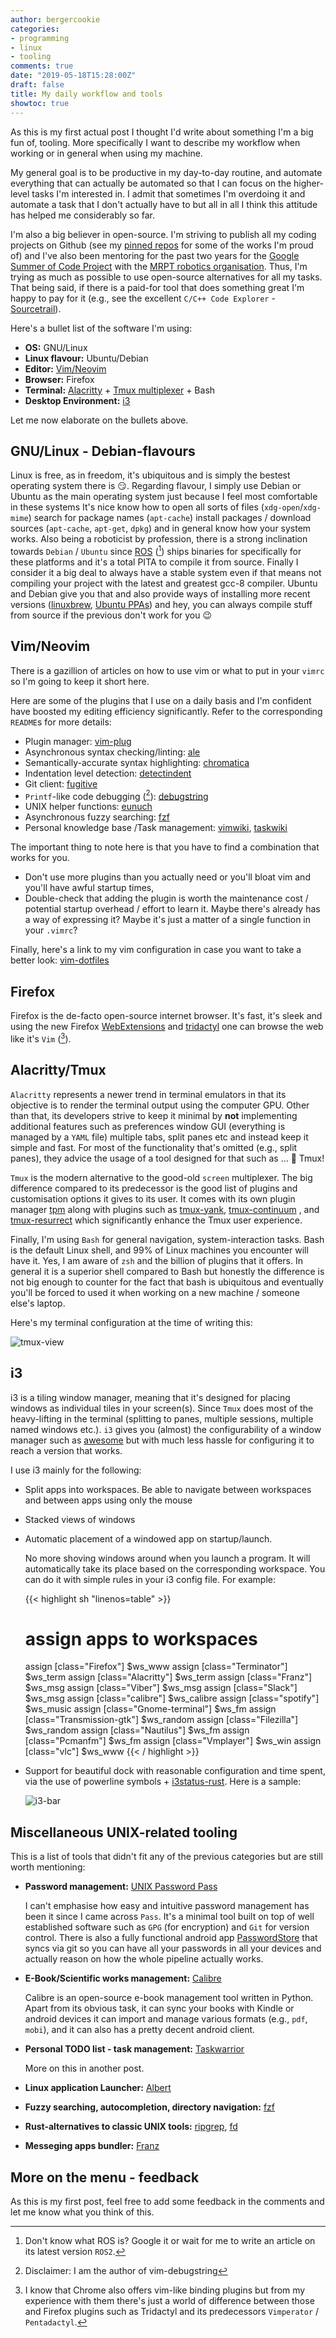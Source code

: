 ```yaml
---
author: bergercookie
categories:
- programming
- linux
- tooling
comments: true
date: "2019-05-18T15:28:00Z"
draft: false
title: My daily workflow and tools
showtoc: true
---
```


As this is my first actual post I thought I'd write about something I'm a big
fun of, tooling. More specifically I want to describe my workflow when working
or in general when using my machine.

My general goal is to be productive in my day-to-day routine, and automate
everything that can actually be automated so that I can focus on the
higher-level tasks I'm interested in. I admit that sometimes I'm overdoing it
and automate a task that I don't actually have to but all in all I think this
attitude has helped me considerably so far.

I'm also a big believer in open-source. I'm striving to publish all my coding
projects on Github (see my [pinned repos](https://github.com/bergercookie) for
some of the works I'm proud of) and I've also been mentoring for the past two
years for the [Google Summer of Code Project](https://summerofcode.withgoogle.com/) with the [MRPT robotics
organisation](https://mrpt.org). Thus, I'm trying as much as possible to use
open-source alternatives for all my tasks. That being said, if there is a
paid-for tool that does something great I'm happy to pay for it (e.g., see the
excellent `C/C++ Code Explorer` - [Sourcetrail](https://www.sourcetrail.com/)).

Here's a bullet list of the software I'm using:

- **OS:** GNU/Linux
- **Linux flavour:** Ubuntu/Debian
- **Editor:** [Vim/Neovim](https://github.com/neovim/neovim)
- **Browser:** Firefox
- **Terminal:** [Alacritty](https://github.com/jwilm/alacritty) + [Tmux multiplexer](https://github.com/tmux/tmux) + Bash
- **Desktop Environment:** [i3](https://i3wm.org/)

Let me now elaborate on the bullets above.

## GNU/Linux - Debian-flavours

Linux is free, as in freedom, it's ubiquitous and is simply the bestest
operating system there is :smirk:. Regarding flavour, I simply use Debian or
Ubuntu as the main operating system just because I feel most comfortable in
these systems It's nice know how to open all sorts of files
(`xdg-open`/`xdg-mime`) search for package names (`apt-cache`) install packages
/ download sources (`apt-cache`, `apt-get`, `dpkg`) and in general know how your
system works. Also being a roboticist by profession, there is a strong
inclination towards `Debian` / `Ubuntu` since [ROS](https://ros.org) ([^ros-ps])
ships binaries for specifically for these platforms and it's a total PITA to
compile it from source. Finally I consider it a big deal to always have a stable
system even if that means not compiling your project with the latest and
greatest gcc-8 compiler. Ubuntu and Debian give you that and also provide ways
of installing more recent versions ([linuxbrew](http://linuxbrew.sh/), [Ubuntu
PPAs](https://launchpad.net/ubuntu/+ppas)) and hey, you can always compile stuff
from source if the previous don't work for you :wink:

[^ros-ps]: Don't know what ROS is? Google it or wait for me to write an article on its latest version `ROS2`.

## Vim/Neovim

There is a gazillion of articles on how to use vim or what to put in your
`vimrc` so I'm going to keep it short here.

Here are some of the plugins that I use on a daily basis and I'm confident have
boosted my editing efficiency significantly. Refer to the corresponding
`README`s for more details:

* Plugin manager: [vim-plug](https://github.com/junegunn/vim-plug)
* Asynchronous syntax checking/linting: [ale](https://github.com/w0rp/ale)
* Semantically-accurate syntax highlighting: [chromatica](https://github.com/arakashic/chromatica.nvim)
* Indentation level detection: [detectindent](https://github.com/ciaranm/detectindent)
* Git client: [fugitive](https://github.com/tpope/vim-fugitive)
* `Printf`-like code debugging ([^debugstring-ps]): [debugstring](https://github.com/bergercookie/vim-debugstring)
* UNIX helper functions: [eunuch](https://github.com/tpope/vim-fugitive)
* Asynchronous fuzzy searching: [fzf](https://github.com/junegunn/fzf.vim)
* Personal knowledge base /Task management: [vimwiki](https://github.com/vimwiki/vimwiki), [taskwiki](https://github.com/tbabej/taskwiki)

The important thing to note here is that you have to find a combination that
works for you.

* Don't use more plugins than you actually need or you'll bloat vim and you'll
    have awful startup times,
* Double-check that adding the plugin is worth the maintenance cost / potential
  startup overhead / effort to learn it. Maybe there's already has a way of
  expressing it? Maybe it's just a matter of a single function in your `.vimrc`?

Finally, here's a link to my vim configuration in case you want to take a
better look: [vim-dotfiles](https://github.com/bergercookie/vim-dotfiles)

[^debugstring-ps]: Disclaimer: I am the author of vim-debugstring

## Firefox

Firefox is the de-facto open-source internet browser. It's fast, it's sleek and
using the new Firefox [WebExtensions](https://wiki.mozilla.org/WebExtensions)
and [tridactyl](https://github.com/tridactyl/tridactyl) one can browse the web
like it's `Vim` ([^firefox-ps]).

[^firefox-ps]: I know that Chrome also offers vim-like binding plugins but from my experience with them there's just a world of difference between those and Firefox plugins such as Tridactyl and its predecessors `Vimperator` / `Pentadactyl`.

## Alacritty/Tmux

`Alacritty` represents a newer trend in terminal emulators in that its objective
is to render the terminal output using the computer GPU. Other than that, its
developers strive to keep it minimal by **not** implementing additional features
such as preferences window GUI (everything is managed by a `YAML` file) multiple
tabs, split panes etc and instead keep it simple and fast. For most of the
functionality that's omitted (e.g., split panes), they advice the usage of a
tool designed for that such as ... :drum: Tmux!

`Tmux` is the modern alternative to the good-old `screen` multiplexer. The big
difference compared to its predecessor is the good list of plugins and
customisation options it gives to its user. It comes with its own plugin manager
[tpm](https://github.com/tmux-plugins/tpm) along with plugins such as
[tmux-yank](https://github.com/tmux-plugins/tmux-yank),
[tmux-continuum](https://github.com/tmux-plugins/tmux-continuum) , and
[tmux-resurrect](https://github.com/tmux-plugins/tmux-resurrect) which
significantly enhance the Tmux user experience.

Finally, I'm using `Bash` for general navigation, system-interaction tasks. Bash
is the default Linux shell, and 99% of Linux machines you encounter will have
it. Yes, I am aware of `zsh` and the billion of plugins that it offers. In
general it is a superior shell compared to Bash but honestly the difference is
not big enough to counter for the fact that bash is ubiquitous and eventually
you'll be forced to used it when working on a new machine / someone else's
laptop.

Here's my terminal configuration at the time of writing this:

![tmux-view](/images/tmux-view.png)

## i3

i3 is a tiling window manager, meaning that it's designed for placing windows as
individual tiles in your screen(s). Since `Tmux` does most of the heavy-lifting in
the terminal (splitting to panes, multiple sessions, multiple named windows
etc.). `i3` gives you (almost) the configurability of a window manager such as
[awesome](https://awesomewm.org/) but with much less hassle for configuring it
to reach a version that works.

I use i3 mainly for the following:

* Split apps into workspaces. Be able to navigate between workspaces and between
    apps using only the mouse
* Stacked views of windows
* Automatic placement of a windowed app on startup/launch.

    No more shoving windows around when you launch a program. It will
    automatically take its place based on the corresponding workspace. You can
    do it with simple rules in your i3 config file. For example:

    {{< highlight sh "linenos=table" >}}
    # assign apps to workspaces
    assign [class="Firefox"] $ws_www
    assign [class="Terminator"] $ws_term
    assign [class="Alacritty"] $ws_term
    assign [class="Franz"] $ws_msg
    assign [class="Viber"] $ws_msg
    assign [class="Slack"] $ws_msg
    assign [class="calibre"] $ws_calibre
    assign [class="spotify"] $ws_music
    assign [class="Gnome-terminal"] $ws_fm
    assign [class="Transmission-gtk"] $ws_random
    assign [class="Filezilla"] $ws_random
    assign [class="Nautilus"] $ws_fm
    assign [class="Pcmanfm"] $ws_fm
    assign [class="Vmplayer"] $ws_win
    assign [class="vlc"] $ws_www
    {{< / highlight >}}

* Support for beautiful dock with reasonable configuration and time spent, via
    the use of powerline symbols +
    [i3status-rust](https://github.com/greshake/i3status-rust). Here is a
    sample:

    ![i3-bar](/images/i3-bar.png)

## Miscellaneous UNIX-related tooling

This is a list of tools that didn't fit any of the previous categories but are
still worth mentioning:

- **Password management:** [UNIX Password Pass](https://www.passwordstore.org/)

  I can't emphasise how easy and intuitive password management has been it
  since I came across `Pass`. It's a minimal tool built on top of well
  established software such as `GPG` (for encryption) and `Git` for version
  control. There is also a fully functional android app
  [PasswordStore](https://github.com/zeapo/Android-Password-Store) that syncs
  via git so you can have all your passwords in all your devices and actually
  reason on how the whole pipeline actually works.

- **E-Book/Scientific works management:** [Calibre](https://calibre-ebook.com/)

    Calibre is an open-source e-book management tool written in Python. Apart
    from its obvious task, it can sync your books with Kindle or android devices
    it can import and manage various formats (e.g., `pdf`, `mobi`), and it can
    also has a pretty decent android client.

- **Personal TODO list - task management:** [Taskwarrior](https://taskwarrior.org/)

    More on this in another post.

- **Linux application Launcher:** [Albert](https://albertlauncher.github.io/)
- **Fuzzy searching, autocompletion, directory navigation:** [fzf](https://github.com/junegunn/fzf)
- **Rust-alternatives to classic UNIX tools:**
    [ripgrep](https://github.com/BurntSushi/ripgrep), [fd](https://github.com/sharkdp/fd)
- **Messeging apps bundler:** [Franz](https://meetfranz.com)

## More on the menu - feedback

As this is my first post, feel free to add some feedback in the comments and let
me know what you think of this.
